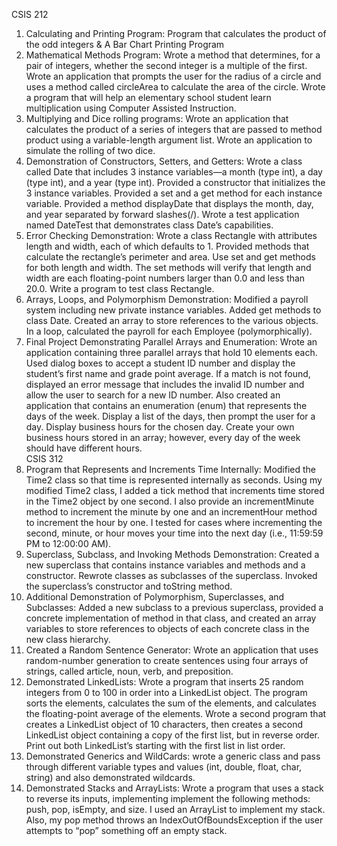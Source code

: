 CSIS 212
1.	Calculating and Printing Program: Program that calculates the product of the odd integers  & A Bar Chart Printing Program
2.	Mathematical Methods Program: Wrote a method that determines, for a pair of integers, whether the second integer is a multiple of the first. Wrote an application that prompts the user for the radius of a circle and uses a method called circleArea to calculate the area of the circle. Wrote a program that will help an elementary school student learn multiplication using Computer Assisted Instruction.
3.	Multiplying and Dice rolling programs: Wrote an application that calculates the product of a series of integers that are passed to method product using a variable-length argument list. Wrote an application to simulate the rolling of two dice.  
4.	Demonstration of Constructors, Setters, and Getters: Wrote a class called Date that includes 3 instance variables—a month (type int), a day (type int), and a year (type int). Provided a constructor that initializes the 3 instance variables. Provided a set and a get method for each instance variable. Provided a method displayDate that displays the month, day, and year separated by forward slashes(/). Wrote a test application named DateTest that demonstrates class Date’s capabilities.
5.	Error Checking Demonstration: Wrote a class Rectangle with attributes length and width, each of which defaults to 1. Provided methods that calculate the rectangle’s perimeter and area. Use set and get methods for both length and width. The set methods will verify that length and width are each floating-point numbers larger than 0.0 and less than 20.0. Write a program to test class Rectangle.
6.	Arrays, Loops, and Polymorphism Demonstration: Modified a payroll system including new private instance variables. Added get methods to class Date. Created an array to store references to the various objects. In a loop, calculated the payroll for each Employee (polymorphically).
7.	Final Project Demonstrating Parallel Arrays and Enumeration: Wrote an application containing three parallel arrays that hold 10 elements each.  Used dialog boxes to accept a student ID number and display the student’s first name and grade point average.  If a match is not found, displayed an error message that includes the invalid ID number and allow the user to search for a new ID number.
Also created an application that contains an enumeration (enum) that represents the days of the week.  Display a list of the days, then prompt the user for a day. Display business hours for the chosen day.  Create your own business hours stored in an array; however, every day of the week should have different hours.  
CSIS 312
8.	Program that Represents and Increments Time Internally: Modified the Time2 class so that time is represented internally as seconds.  Using my modified Time2 class, I added a tick method that increments time stored in the Time2 object by one second. I also provide an incrementMinute method to increment the minute by one and an incrementHour method to increment the hour by one. I tested for cases where incrementing the second, minute, or hour moves your time into the next day (i.e., 11:59:59 PM to 12:00:00 AM).
9.	Superclass, Subclass, and Invoking Methods Demonstration: Created a new superclass that contains instance variables and methods and a constructor. Rewrote classes as subclasses of the superclass. Invoked the superclass’s constructor and  toString method. 
10.	Additional Demonstration of Polymorphism, Superclasses, and Subclasses: Added a new subclass to a previous superclass, provided a concrete implementation of method in that class, and created an array variables to store references to objects of each concrete class in the new class hierarchy.
11.	Created a Random Sentence Generator: Wrote an application that uses random-number generation to create sentences using four arrays of strings, called article, noun, verb, and preposition.
12.	Demonstrated LinkedLists: Wrote a program that inserts 25 random integers from 0 to 100 in order into a LinkedList object. The program sorts the elements, calculates the sum of the elements, and calculates the floating-point average of the elements. Wrote a second program that creates a LinkedList object of 10 characters, then creates a second LinkedList object containing a copy of the first list, but in reverse order. Print out both LinkedList’s starting with the first list in list order.
13.	Demonstrated Generics and WildCards: wrote a generic class and pass through different variable types and values (int, double, float, char, string) and also demonstrated wildcards. 
14.	Demonstrated Stacks and ArrayLists: Wrote a program that uses a stack to reverse its inputs, implementing implement the following methods: push, pop, isEmpty, and size. I used an ArrayList to implement my stack.  Also, my pop method throws an IndexOutOfBoundsException if the user attempts to “pop” something off an empty stack.
